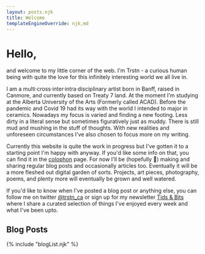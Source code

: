 ```yaml
---
layout: posts.njk
title: Welcome
templateEngineOverride: njk,md
---
```

# Hello,
and welcome to my little corner of the web. I'm Trstn - a curious human being with quite the love for this infinitely interesting world we all live in.

I am a multi·cross·inter·intra·disciplinary artist born in Banff, raised in Canmore, and currently based on Treaty 7 land. At the moment I'm studying at the Alberta University of the Arts (Formerly called ACAD). Before the pandemic and Covid 19 had its way with the world I intended to major in ceramics. Nowadays my focus is varied and finding a new footing. Less dirty in a literal sense but sometimes figuratively just as muddy. There is still mud and mushing in the stuff of thoughts. With new realities and unforeseen circumstances I've also chosen to focus more on my writing.

Currently this website is quite the work in progress but I've gotten it to a starting point I'm happy with anyway. If you'd like some info on that, you can find it in the [colophon](/colophon/) page. For now I'll be (hopefully 🤞) making and sharing regular blog posts and occasionally articles too. Eventually it will be a more fleshed out digital garden of sorts. Projects, art pieces, photography, poems, and plenty more will eventually be grown and well watered.

If you'd like to know when I've posted a blog post or anything else, you can follow me on twitter [@trstn_ca](https://twitter.com/trstn_ca) or sign up for my newsletter [Tids & Bits](https://tidsandbits.glitch.me) where I share a curated selection of things I've enjoyed every week and what I've been upto.

## Blog Posts
{% include "blogList.njk" %}
